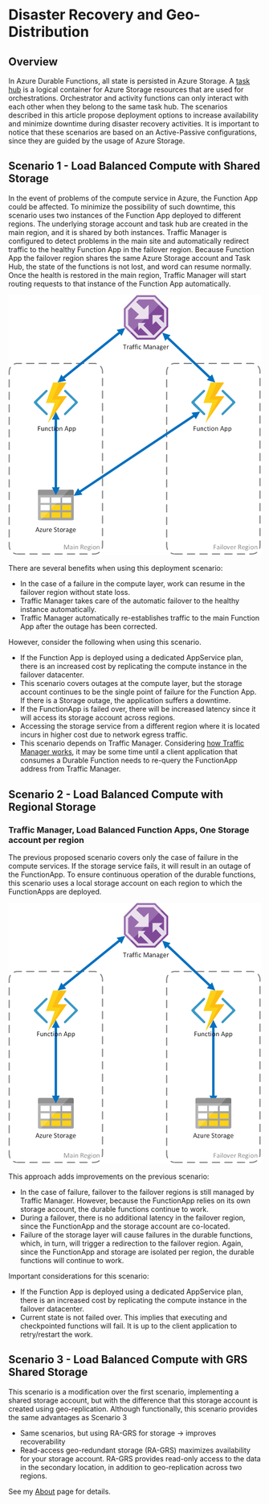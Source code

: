 # Disaster Recovery and Geo-Distribution

## Overview

In Azure Durable Functions, all state is persisted in Azure Storage. A [task hub](https://docs.microsoft.com/en-us/azure/azure-functions/durable-functions-task-hubs) is a logical container for Azure Storage resources that are used for orchestrations. Orchestrator and activity functions can only interact with each other when they belong to the same task hub.
The scenarios described in this article propose deployment options to increase availability and minimize downtime during disaster recovery activities.
It is important to notice that these scenarios are based on an Active-Passive configurations, since they are guided by the usage of Azure Storage.

## Scenario 1 - Load Balanced Compute with Shared Storage

In the event of problems of the compute service in Azure, the Function App could be affected. To minimize the possibility of such downtime, this scenario uses two instances of the Function App deployed to different regions. The underlying storage account and task hub are created in the main region, and it is shared by both instances.
Traffic Manager is configured to detect problems in the main site and automatically redirect traffic to the healthy Function App in the failover region.
Because Function App the failover region shares the same Azure Storage account and Task Hub, the state of the functions is not lost, and word can resume normally. Once the health is restored in the main region, Traffic Manager will start routing requests to that instance of the Function App automatically.


![Diagram showing scenario 1.](media/durable-functions-disaster-recovery-geo-distribution/durable-functions-geo-scenario01.png)

There are several benefits when using this deployment scenario:
- In the case of a failure in the compute layer, work can resume in the failover region without state loss.
- Traffic Manager takes care of the automatic failover to the healthy instance automatically.
- Traffic Manager automatically re-establishes traffic to the main Function App after the outage has been corrected.

However, consider the following when using this scenario.
- If the Function App is deployed using a dedicated AppService plan, there is an increased cost by replicating the compute instance in the failover datacenter.
- This scenario covers outages at the compute layer, but the storage account continues to be the single point of failure for the Function App. If there is a Storage outage, the application suffers a downtime.
- If the FunctionApp is failed over, there will be increased latency since it will access its storage account across regions.
- Accessing the storage service from a different region where it is located incurs in higher cost due to network egress traffic.
- This scenario depends on Traffic Manager. Considering [how Traffic Manager works](https://docs.microsoft.com/en-us/azure/traffic-manager/traffic-manager-overview#how-traffic-manager-works), it may be some time until a client application that consumes a Durable Function needs to re-query the FunctionApp address from Traffic Manager. 


## Scenario 2 - Load Balanced Compute with Regional Storage
### Traffic Manager, Load Balanced Function Apps, One Storage account per region
The previous proposed scenario covers only the case of failure in the compute services. If the storage service fails, it will result in an outage of the FunctionApp.
To ensure continuous operation of the durable functions, this scenario uses a local storage account on each region to which the FunctionApps are deployed.

![Diagram showing scenario 2.](media/durable-functions-disaster-recovery-geo-distribution/durable-functions-geo-scenario02.png)

This approach adds improvements on the previous scenario:
- In the case of failure, failover to the failover regions is still managed by Traffic Manager. However, because the FunctionApp relies on its own storage account, the durable functions continue to work.
- During a failover, there is no additional latency in the failover region, since the FunctionApp and the storage account are co-located.
- Failure of the storage layer will cause failures in the durable functions, which, in turn, will trigger a redirection to the failover region. Again, since the FunctionApp and storage are isolated per region, the durable functions will continue to work.
 
Important considerations for this scenario:
- If the Function App is deployed using a dedicated AppService plan, there is an increased cost by replicating the compute instance in the failover datacenter.
- Current state is not failed over. This implies that executing and checkpointed functions will fail. It is up to the client application to retry/restart the work.

## Scenario 3 - Load Balanced Compute with GRS Shared Storage
This scenario is a modification over the first scenario, implementing a shared storage account, but with the difference that this storage account is created using geo-replication.
Although functionally, this scenario provides the same advantages as Scenario 3
- Same scenarios, but using RA-GRS for storage -> improves recoverability
- Read-access geo-redundant storage (RA-GRS) maximizes availability for your storage account. RA-GRS provides read-only access to the data in the secondary location, in addition to geo-replication across two regions.


See my [About](/Overview/) page for details.   